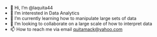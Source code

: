 - 👋 Hi, I’m @laquita44
- 👀 I’m interested in Data Analytics
- 🌱 I’m currently learning how to manipulate large sets of data
- 💞️ I’m looking to collaborate on a large scale of how to interpret data
- 📫 How to reach me via email quitamack@yahoo.com

<!---
laquita44/laquita44 is a ✨ special ✨ repository because its `README.md` (this file) appears on your GitHub profile.
You can click the Preview link to take a look at your changes.
--->
